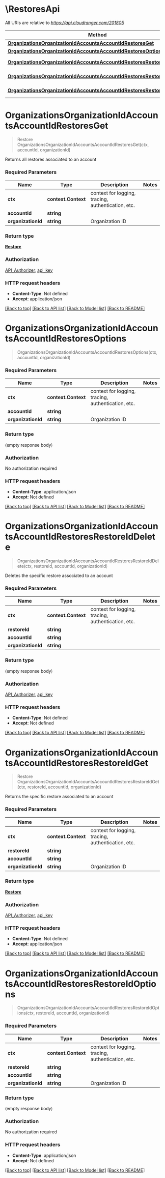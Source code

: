 # \RestoresApi

All URIs are relative to *https://api.cloudranger.com/201805*

Method | HTTP request | Description
------------- | ------------- | -------------
[**OrganizationsOrganizationIdAccountsAccountIdRestoresGet**](RestoresApi.md#OrganizationsOrganizationIdAccountsAccountIdRestoresGet) | **Get** /organizations/{organization_id}/accounts/{account_id}/restores | 
[**OrganizationsOrganizationIdAccountsAccountIdRestoresOptions**](RestoresApi.md#OrganizationsOrganizationIdAccountsAccountIdRestoresOptions) | **Options** /organizations/{organization_id}/accounts/{account_id}/restores | 
[**OrganizationsOrganizationIdAccountsAccountIdRestoresRestoreIdDelete**](RestoresApi.md#OrganizationsOrganizationIdAccountsAccountIdRestoresRestoreIdDelete) | **Delete** /organizations/{organization_id}/accounts/{account_id}/restores/{restore_id} | 
[**OrganizationsOrganizationIdAccountsAccountIdRestoresRestoreIdGet**](RestoresApi.md#OrganizationsOrganizationIdAccountsAccountIdRestoresRestoreIdGet) | **Get** /organizations/{organization_id}/accounts/{account_id}/restores/{restore_id} | 
[**OrganizationsOrganizationIdAccountsAccountIdRestoresRestoreIdOptions**](RestoresApi.md#OrganizationsOrganizationIdAccountsAccountIdRestoresRestoreIdOptions) | **Options** /organizations/{organization_id}/accounts/{account_id}/restores/{restore_id} | 


# **OrganizationsOrganizationIdAccountsAccountIdRestoresGet**
> Restore OrganizationsOrganizationIdAccountsAccountIdRestoresGet(ctx, accountId, organizationId)


Returns all restores associated to an account

### Required Parameters

Name | Type | Description  | Notes
------------- | ------------- | ------------- | -------------
 **ctx** | **context.Context** | context for logging, tracing, authentication, etc.
  **accountId** | **string**|  | 
  **organizationId** | **string**| Organization ID | 

### Return type

[**Restore**](Restore.md)

### Authorization

[API_Authorizer](../README.md#API_Authorizer), [api_key](../README.md#api_key)

### HTTP request headers

 - **Content-Type**: Not defined
 - **Accept**: application/json

[[Back to top]](#) [[Back to API list]](../README.md#documentation-for-api-endpoints) [[Back to Model list]](../README.md#documentation-for-models) [[Back to README]](../README.md)

# **OrganizationsOrganizationIdAccountsAccountIdRestoresOptions**
> OrganizationsOrganizationIdAccountsAccountIdRestoresOptions(ctx, accountId, organizationId)


### Required Parameters

Name | Type | Description  | Notes
------------- | ------------- | ------------- | -------------
 **ctx** | **context.Context** | context for logging, tracing, authentication, etc.
  **accountId** | **string**|  | 
  **organizationId** | **string**| Organization ID | 

### Return type

 (empty response body)

### Authorization

No authorization required

### HTTP request headers

 - **Content-Type**: application/json
 - **Accept**: Not defined

[[Back to top]](#) [[Back to API list]](../README.md#documentation-for-api-endpoints) [[Back to Model list]](../README.md#documentation-for-models) [[Back to README]](../README.md)

# **OrganizationsOrganizationIdAccountsAccountIdRestoresRestoreIdDelete**
> OrganizationsOrganizationIdAccountsAccountIdRestoresRestoreIdDelete(ctx, restoreId, accountId, organizationId)


Deletes the specific restore associated to an account

### Required Parameters

Name | Type | Description  | Notes
------------- | ------------- | ------------- | -------------
 **ctx** | **context.Context** | context for logging, tracing, authentication, etc.
  **restoreId** | **string**|  | 
  **accountId** | **string**|  | 
  **organizationId** | **string**|  | 

### Return type

 (empty response body)

### Authorization

[API_Authorizer](../README.md#API_Authorizer), [api_key](../README.md#api_key)

### HTTP request headers

 - **Content-Type**: Not defined
 - **Accept**: Not defined

[[Back to top]](#) [[Back to API list]](../README.md#documentation-for-api-endpoints) [[Back to Model list]](../README.md#documentation-for-models) [[Back to README]](../README.md)

# **OrganizationsOrganizationIdAccountsAccountIdRestoresRestoreIdGet**
> Restore OrganizationsOrganizationIdAccountsAccountIdRestoresRestoreIdGet(ctx, restoreId, accountId, organizationId)


Returns the specific restore associated to an account

### Required Parameters

Name | Type | Description  | Notes
------------- | ------------- | ------------- | -------------
 **ctx** | **context.Context** | context for logging, tracing, authentication, etc.
  **restoreId** | **string**|  | 
  **accountId** | **string**|  | 
  **organizationId** | **string**| Organization ID | 

### Return type

[**Restore**](Restore.md)

### Authorization

[API_Authorizer](../README.md#API_Authorizer), [api_key](../README.md#api_key)

### HTTP request headers

 - **Content-Type**: Not defined
 - **Accept**: application/json

[[Back to top]](#) [[Back to API list]](../README.md#documentation-for-api-endpoints) [[Back to Model list]](../README.md#documentation-for-models) [[Back to README]](../README.md)

# **OrganizationsOrganizationIdAccountsAccountIdRestoresRestoreIdOptions**
> OrganizationsOrganizationIdAccountsAccountIdRestoresRestoreIdOptions(ctx, restoreId, accountId, organizationId)


### Required Parameters

Name | Type | Description  | Notes
------------- | ------------- | ------------- | -------------
 **ctx** | **context.Context** | context for logging, tracing, authentication, etc.
  **restoreId** | **string**|  | 
  **accountId** | **string**|  | 
  **organizationId** | **string**| Organization ID | 

### Return type

 (empty response body)

### Authorization

No authorization required

### HTTP request headers

 - **Content-Type**: application/json
 - **Accept**: Not defined

[[Back to top]](#) [[Back to API list]](../README.md#documentation-for-api-endpoints) [[Back to Model list]](../README.md#documentation-for-models) [[Back to README]](../README.md)

